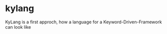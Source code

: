 kylang
======

KyLang is a first approch, how a language for a Keyword-Driven-Framework can look like
